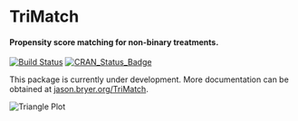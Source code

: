 # TriMatch
#### Propensity score matching for non-binary treatments.

[![Build Status](https://travis-ci.org/jbryer/TriMatch.svg)](https://travis-ci.org/jbryer/TriMatch?branch=master)
[![CRAN_Status_Badge](http://www.r-pkg.org/badges/version/TriMatch)](http://cran.r-project.org/package=TriMatch)


This package is currently under development. More documentation can be obtained at [jason.bryer.org/TriMatch](http://jason.bryer.org/TriMatch).

![Triangle Plot](http://jason.bryer.org/images/trimatch/psaestimates.png)
